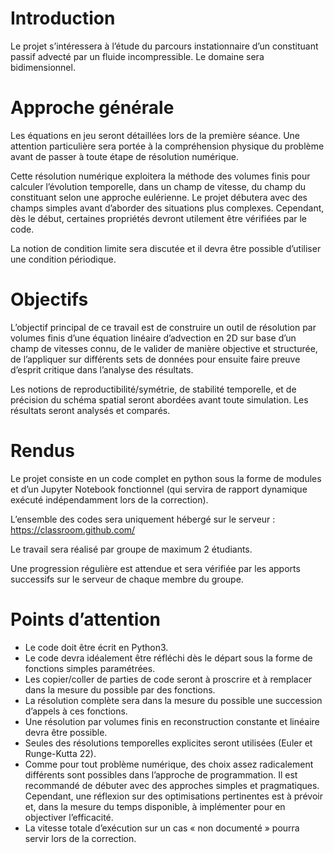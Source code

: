 # Introduction

Le projet s’intéressera à l’étude du parcours instationnaire d’un constituant passif advecté par un fluide incompressible. Le domaine sera bidimensionnel.

# Approche générale

Les équations en jeu seront détaillées lors de la première séance. Une attention particulière sera portée à la compréhension physique du problème avant de passer à toute étape de résolution numérique.

Cette résolution numérique exploitera la méthode des volumes finis pour calculer l’évolution temporelle, dans un champ de vitesse, du champ du constituant selon une approche eulérienne. Le projet débutera avec des champs simples avant d’aborder des situations plus complexes. Cependant, dès le début, certaines propriétés devront utilement être vérifiées par le code.

La notion de condition limite sera discutée et il devra être possible d’utiliser une condition périodique.

# Objectifs

L’objectif principal de ce travail est de construire un outil de résolution par volumes finis d’une équation linéaire d’advection en 2D sur base d’un champ de vitesses connu, de le valider de manière objective et structurée, de l’appliquer sur différents sets de données pour ensuite faire preuve d’esprit critique dans l’analyse des résultats.

Les notions de reproductibilité/symétrie, de stabilité temporelle, et de précision du schéma spatial seront abordées avant toute simulation. Les résultats seront analysés et comparés.

# Rendus

Le projet consiste en un code complet en python sous la forme de modules et d’un Jupyter Notebook fonctionnel (qui servira de rapport dynamique exécuté indépendamment lors de la correction).

L’ensemble des codes sera uniquement hébergé sur le serveur : https://classroom.github.com/

Le travail sera réalisé par groupe de maximum 2 étudiants.

Une progression régulière est attendue et sera vérifiée par les apports successifs sur le serveur de chaque membre du groupe.

# Points d’attention

- Le code doit être écrit en Python3.
- Le code devra idéalement être réfléchi dès le départ sous la forme de fonctions simples paramétrées.
- Les copier/coller de parties de code seront à proscrire et à remplacer dans la mesure du possible par des fonctions.
- La résolution complète sera dans la mesure du possible une succession d’appels à ces fonctions.
- Une résolution par volumes finis en reconstruction constante et linéaire devra être possible.
- Seules des résolutions temporelles explicites seront utilisées (Euler et Runge-Kutta 22).
- Comme pour tout problème numérique, des choix assez radicalement différents sont possibles dans l’approche de programmation. Il est recommandé de débuter avec des approches simples et pragmatiques. Cependant, une réflexion sur des optimisations pertinentes est à prévoir et, dans la mesure du temps disponible, à implémenter pour en objectiver l’efficacité.
- La vitesse totale d’exécution sur un cas « non documenté » pourra servir lors de la correction.
